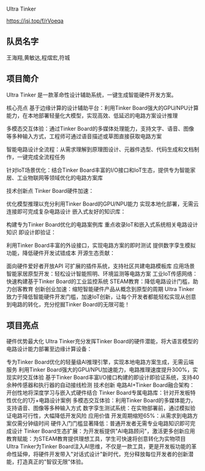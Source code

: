 Ultra Tinker

<https://jsj.top/f/rVoeqa>

## 队员名字

王海翔,黄敏达,程熠宏,符城

## 项目简介

Ultra Tinker 是一款革命性设计辅助系统，一键生成智能硬件开发方案。

核心亮点
基于边缘计算的设计辅助平台：利用Tinker Board强大的GPU/NPU计算能力，在本地部署轻量化大模型，实现高效、低延迟的电路方案设计推理

多模态交互体验：通过Tinker Board的多媒体处理能力，支持文字、语音、图像等多种输入方式，工程师可通过语音描述或草图直接获取电路方案

智能电路设计全流程：从需求理解到原理图设计、元器件选型、代码生成和文档制作，一键完成全流程任务

针对IoT场景优化：结合Tinker Board丰富的I/O接口和IoT生态，提供专为智能家居、工业物联网等领域优化的电路方案库

技术创新点
Tinker Board硬件加速：

优化模型推理以充分利用Tinker Board的GPU/NPU能力
实现本地化部署，无需云连接即可完成复杂电路设计
嵌入式友好的知识库：

构建专为Tinker Board优化的电路案例库
重点收录IoT和嵌入式系统相关电路设计知识
即设计即验证：

利用Tinker Board丰富的外设接口，实现电路方案的即时测试
提供数字孪生模拟功能，降低硬件开发试错成本
开源生态贡献：

面向硬件爱好者开放API
可扩展的插件系统，支持社区共建电路模板库
应用场景
智能家居原型开发：轻松设计智能照明、环境监测等电路方案
工业IoT传感网络：快速构建基于Tinker Board的工业监控系统
STEAM教育：降低电路设计门槛，助力创客教育
创新创业加速：缩短智能硬件产品从概念到原型的周期
Ultra Tinker 致力于降低智能硬件开发门槛，加速IoT创新，让每个开发者都能轻松实现从创意到电路的转化，充分挖掘Tinker Board的无限可能！

## 项目亮点

硬件优势最大化
Ultra Tinker充分发挥Tinker Board的硬件潜能，将大语言模型的电路设计能力部署至边缘计算设备：

专为Tinker Board优化的轻量级AI推理引擎，实现本地电路方案生成，无需云端服务
利用Tinker Board强大的GPU/NPU加速能力，电路推理速度提升300%，实现实时交互体验
基于Tinker Board丰富I/O接口构建的即设计即验证系统，支持40余种传感器和执行器的自动接线检测
技术创新
电路AI+Tinker Board融合架构：开创性地将深度学习与嵌入式硬件结合
Tinker Board专属电路库：针对开发板特性优化的1万+电路设计案例
多模态交互体验：利用Tinker Board的多媒体能力，支持语音、图像等多种输入方式
数字孪生测试系统：在实物部署前，通过模拟验证电路可行性，大幅降低开发风险
应用价值
开发周期缩短65%：从需求到电路方案仅需分钟级时间
硬件入门门槛显著降低：普通开发者无需专业电路知识即可完成设计
Tinker Board生态扩展：为开发板提供"AI电路顾问"，激活更多创新应用
教育赋能：为STEAM教育提供理想工具，学生可快速将创意转化为实物项目
Ultra Tinker为Tinker Board注入AI思维，不仅是一款工具，更是开发板功能的革命性延伸，将硬件开发带入"对话式设计"新时代，充分释放每位开发者的创新潜能，打造真正的"智驭无限"体验。
